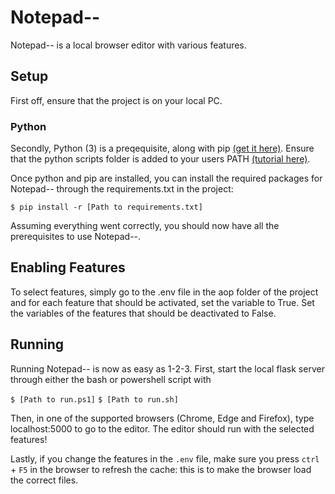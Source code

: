 # Notepad--
Notepad-- is a local browser editor with various features.

## Setup
First off, ensure that the project is on your local PC.

### Python
Secondly, Python (3) is a preqequisite, along with pip [(get it here)](https://www.python.org/downloads/). 
Ensure that the python scripts folder is added to your users PATH [(tutorial here)](https://stackoverflow.com/questions/44272416/how-to-add-a-folder-to-path-environment-variable-in-windows-10-with-screensho/44272417#44272417).

Once python and pip are installed, you can install the required packages for Notepad-- through 
the requirements.txt in the project:

```$ pip install -r [Path to requirements.txt]```

Assuming everything went correctly, you should now have all the prerequisites to use Notepad--.

## Enabling Features
To select features, simply go to the .env file in the aop folder of the project and for
each feature that should be activated, set the variable to True. Set the variables of the
features that should be deactivated to False.

## Running
Running Notepad-- is now as easy as 1-2-3. First, start the local flask server through either 
the bash or powershell script with

```$ [Path to run.ps1]```
```$ [Path to run.sh]```

Then, in one of the supported browsers (Chrome, Edge and Firefox), type localhost:5000 to 
go to the editor. The editor should run with the selected features!  

Lastly, if you change the features in the `.env` file, make sure you press `ctrl` + `F5` 
in the browser to refresh the cache: this is to make the browser load the correct files.
